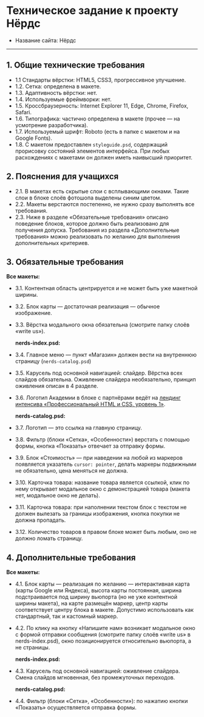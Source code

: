 # Техническое задание к проекту Нёрдс

- Название сайта: Нёрдс

---

## 1. Общие технические требования

- 1.1 Стандарты вёрстки: HTML5, CSS3, прогрессивное улучшение.
- 1.2. Сетка: определена в макете.
- 1.3. Адаптивность вёрстки: нет.
- 1.4. Используемые фреймворки: нет.
- 1.5. Кроссбраузерность: Internet Explorer 11, Edge, Chrome, Firefox, Safari.
- 1.6. Типографика: частично определена в макете (прочее — на усмотрение разработчика).
- 1.7. Используемый шрифт: Roboto (есть в папке с макетом и на Google Fonts).
- 1.8. С макетом предоставлен `styleguide.psd`, содержащий прорисовку состояний элементов интерфейса. При любых расхождениях с макетами он должен иметь наивысший приоритет.

## 2. Пояснения для учащихся

- 2.1. В макетах есть скрытые слои с всплывающими окнами. Такие слои в блоке слоёв фотошопа выделены синим цветом.
- 2.2. Макеты верстаются постепенно, не нужно сразу выполнять все требования.
- 2.3. Ниже в разделе «Обязательные требования» описано поведение блоков, которое должно быть реализовано для получения допуска. Требования из раздела «Дополнительные требования» можно реализовать по желанию для выполнения дополнительных критериев.

## 3. Обязательные требования

  **Все макеты:**

- 3.1. Контентная область центрируется и не может быть уже макетной ширины.
- 3.2. Блок карты — достаточная реализация — обычное изображение.
- 3.3. Вёрстка модального окна обязательна (смотрите папку слоёв «write us»).

  **nerds-index.psd:**

- 3.4. Главное меню — пункт «Магазин» должен вести на внутреннюю страницу (`nerds-catalog.psd`)
- 3.5. Карусель под основной навигацией: слайдер. Вёрстка всех слайдов обязательна. Оживление слайдера необязательно, принцип оживления описан в 4 разделе.
- 3.6. Логотип Академии в блоке с партнёрами ведёт на [лендинг интенсива «Профессиональный HTML и CSS, уровень 1»](https://htmlacademy.ru/intensive/htmlcss).

  **nerds-catalog.psd:**

- 3.7. Логотип — это ссылка на главную страницу.
- 3.8. Фильтр (блоки «Сетка», «Особенности») верстать с помощью формы, кнопка «Показать» отвечает за отправку формы.
- 3.9. Блок «Стоимость» — при наведении на любой из маркеров появляется указатель `cursor: pointer`, делать маркеры подвижными не обязательно, цена меняться не должна.
- 3.10. Карточка товара: название товара является ссылкой, клик по нему открывает модальное окно с демонстрацией товара (макета нет, модальное окно не делать).
- 3.11. Карточка товара: при наполнении текстом блок с текстом не должен вылезать за границы изображения, кнопка покупки не должна пропадать.
- 3.12. Количество товаров в правом блоке может быть любым, оно не должно ломать страницу.

## 4. Дополнительные требования

  **Все макеты:**

- 4.1. Блок карты — реализация по желанию — интерактивная карта (карты Google или Яндекса), высота карты постоянная, ширина подстраивается под ширину вьюпорта (но не уже контентной ширины макета), на карте размещён маркер, центр карты соответствует центру блока в макете. Допустимо использовать как стандартный, так и кастомный маркер.
- 4.2. По клику на кнопку «Напишите нам» возникает модальное окно с формой отправки сообщения (смотрите папку слоёв «write us» в nerds-index.psd), окно позиционируется относительно вьюпорта, а не страницы.

  **nerds-index.psd:**

- 4.3. Карусель под основной навигацией: оживление слайдера. Cмена слайдов мгновенная, без промежуточных переходов.

  **nerds-catalog.psd:**

- 4.4. Фильтр (блоки «Сетка», «Особенности»): по нажатию кнопки «Показать» осуществляется отправка формы.

